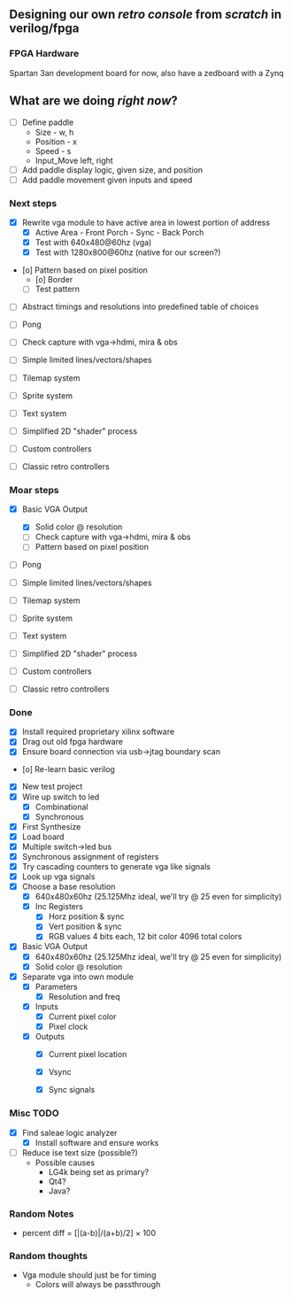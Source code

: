 
Designing our own *retro console* from _scratch_ in verilog/fpga
------------------------------------------------------------------
### FPGA Hardware
Spartan 3an development board for now, also have a zedboard with a Zynq

## What are we doing *right now*?
- [ ] Define paddle
  - Size - w, h
  - Position - x
  - Speed - s
  - Input_Move left, right
- [ ] Add paddle display logic, given size, and position
- [ ] Add paddle movement given inputs and speed

### Next steps
- [X] Rewrite vga module to have active area in lowest portion of address
  - [X] Active Area - Front Porch - Sync - Back Porch
  - [X] Test with 640x480@60hz (vga)
  - [X] Test with 1280x800@60hz (native for our screen?)
- [o] Pattern based on pixel position
  - [o] Border
  - [ ] Test pattern
- [ ] Abstract timings and resolutions into predefined table of choices
- [ ] Pong
- [ ] Check capture with vga->hdmi, mira & obs
- [ ] Simple limited lines/vectors/shapes
- [ ] Tilemap system
- [ ] Sprite system
- [ ] Text system
- [ ] Simplified 2D "shader" process

- [ ] Custom controllers
- [ ] Classic retro controllers

### Moar steps
- [X] Basic VGA Output
  - [X] Solid color @ resolution
  - [ ] Check capture with vga->hdmi, mira & obs
  - [ ] Pattern based on pixel position
- [ ] Pong
- [ ] Simple limited lines/vectors/shapes
- [ ] Tilemap system
- [ ] Sprite system
- [ ] Text system
- [ ] Simplified 2D "shader" process

- [ ] Custom controllers
- [ ] Classic retro controllers


### Done
- [X] Install required proprietary xilinx software
- [X] Drag out old fpga hardware
- [X] Ensure board connection via usb->jtag boundary scan
- [o] Re-learn basic verilog
- [X] New test project
- [X] Wire up switch to led
  - [X] Combinational
  - [X] Synchronous
- [X] First Synthesize
- [X] Load board
- [X] Multiple switch->led bus
- [X] Synchronous assignment of registers
- [X] Try cascading counters to generate vga like signals
- [X] Look up vga signals
- [X] Choose a base resolution
  - [X] 640x480x60hz (25.125Mhz ideal, we'll try @ 25 even for simplicity)
  - [X] Inc Registers
    - [X] Horz position & sync
    - [X] Vert position & sync
    - [X] RGB values 4 bits each, 12 bit color 4096 total colors
- [X] Basic VGA Output
  - [X] 640x480x60hz (25.125Mhz ideal, we'll try @ 25 even for simplicity)
  - [X] Solid color @ resolution
- [X] Separate vga into own module
  - [X] Parameters
    - [X] Resolution and freq
  - [X] Inputs
    - [X] Current pixel color
    - [X] Pixel clock
  - [X] Outputs
    - [X] Current pixel location
    - [X] Vsync
    - [X] Sync signals






### Misc TODO
- [X] Find saleae logic analyzer
  - [X] Install software and ensure works
- [ ] Reduce ise text size (possible?)
  - Possible causes
    - LG4k being set as primary?
    - Qt4?
    - Java?

### Random Notes
- percent diff = [|(a-b)|/(a+b)/2] × 100

### Random thoughts
- Vga module should just be for timing
  - Colors will always be passthrough

